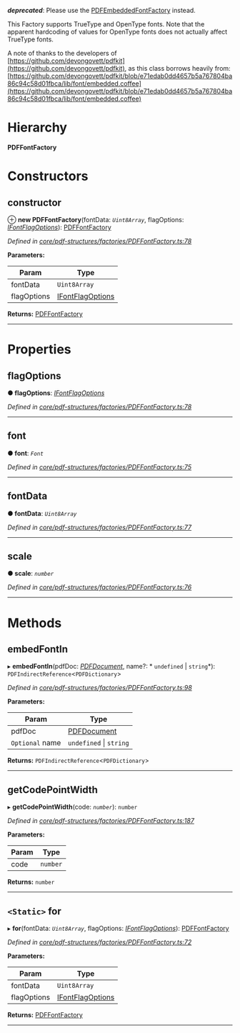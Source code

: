 

*__deprecated__*: Please use the [PDFEmbeddedFontFactory](_core_pdf_structures_factories_pdfembeddedfontfactory_.pdfembeddedfontfactory.md) instead.

This Factory supports TrueType and OpenType fonts. Note that the apparent hardcoding of values for OpenType fonts does not actually affect TrueType fonts.

A note of thanks to the developers of [https://github.com/devongovett/pdfkit](https://github.com/devongovett/pdfkit), as this class borrows heavily from: [https://github.com/devongovett/pdfkit/blob/e71edab0dd4657b5a767804ba86c94c58d01fbca/lib/font/embedded.coffee](https://github.com/devongovett/pdfkit/blob/e71edab0dd4657b5a767804ba86c94c58d01fbca/lib/font/embedded.coffee)

# Hierarchy

**PDFFontFactory**

# Constructors

<a id="constructor"></a>

##  constructor

⊕ **new PDFFontFactory**(fontData: *`Uint8Array`*, flagOptions: *[IFontFlagOptions](../interfaces/_core_pdf_structures_factories_pdffontfactory_.ifontflagoptions.md)*): [PDFFontFactory](_core_pdf_structures_factories_pdffontfactory_.pdffontfactory.md)

*Defined in [core/pdf-structures/factories/PDFFontFactory.ts:78](https://github.com/Hopding/pdf-lib/blob/0d3a994/src/core/pdf-structures/factories/PDFFontFactory.ts#L78)*

**Parameters:**

| Param | Type |
| ------ | ------ |
| fontData | `Uint8Array` |
| flagOptions | [IFontFlagOptions](../interfaces/_core_pdf_structures_factories_pdffontfactory_.ifontflagoptions.md) |

**Returns:** [PDFFontFactory](_core_pdf_structures_factories_pdffontfactory_.pdffontfactory.md)

___

# Properties

<a id="flagoptions"></a>

##  flagOptions

**● flagOptions**: *[IFontFlagOptions](../interfaces/_core_pdf_structures_factories_pdffontfactory_.ifontflagoptions.md)*

*Defined in [core/pdf-structures/factories/PDFFontFactory.ts:78](https://github.com/Hopding/pdf-lib/blob/0d3a994/src/core/pdf-structures/factories/PDFFontFactory.ts#L78)*

___
<a id="font"></a>

##  font

**● font**: *`Font`*

*Defined in [core/pdf-structures/factories/PDFFontFactory.ts:75](https://github.com/Hopding/pdf-lib/blob/0d3a994/src/core/pdf-structures/factories/PDFFontFactory.ts#L75)*

___
<a id="fontdata"></a>

##  fontData

**● fontData**: *`Uint8Array`*

*Defined in [core/pdf-structures/factories/PDFFontFactory.ts:77](https://github.com/Hopding/pdf-lib/blob/0d3a994/src/core/pdf-structures/factories/PDFFontFactory.ts#L77)*

___
<a id="scale"></a>

##  scale

**● scale**: *`number`*

*Defined in [core/pdf-structures/factories/PDFFontFactory.ts:76](https://github.com/Hopding/pdf-lib/blob/0d3a994/src/core/pdf-structures/factories/PDFFontFactory.ts#L76)*

___

# Methods

<a id="embedfontin"></a>

##  embedFontIn

▸ **embedFontIn**(pdfDoc: *[PDFDocument](_core_pdf_document_pdfdocument_.pdfdocument.md)*, name?: * `undefined` &#124; `string`*): `PDFIndirectReference`<`PDFDictionary`>

*Defined in [core/pdf-structures/factories/PDFFontFactory.ts:98](https://github.com/Hopding/pdf-lib/blob/0d3a994/src/core/pdf-structures/factories/PDFFontFactory.ts#L98)*

**Parameters:**

| Param | Type |
| ------ | ------ |
| pdfDoc | [PDFDocument](_core_pdf_document_pdfdocument_.pdfdocument.md) |
| `Optional` name |  `undefined` &#124; `string`|

**Returns:** `PDFIndirectReference`<`PDFDictionary`>

___
<a id="getcodepointwidth"></a>

##  getCodePointWidth

▸ **getCodePointWidth**(code: *`number`*): `number`

*Defined in [core/pdf-structures/factories/PDFFontFactory.ts:187](https://github.com/Hopding/pdf-lib/blob/0d3a994/src/core/pdf-structures/factories/PDFFontFactory.ts#L187)*

**Parameters:**

| Param | Type |
| ------ | ------ |
| code | `number` |

**Returns:** `number`

___
<a id="for"></a>

## `<Static>` for

▸ **for**(fontData: *`Uint8Array`*, flagOptions: *[IFontFlagOptions](../interfaces/_core_pdf_structures_factories_pdffontfactory_.ifontflagoptions.md)*): [PDFFontFactory](_core_pdf_structures_factories_pdffontfactory_.pdffontfactory.md)

*Defined in [core/pdf-structures/factories/PDFFontFactory.ts:72](https://github.com/Hopding/pdf-lib/blob/0d3a994/src/core/pdf-structures/factories/PDFFontFactory.ts#L72)*

**Parameters:**

| Param | Type |
| ------ | ------ |
| fontData | `Uint8Array` |
| flagOptions | [IFontFlagOptions](../interfaces/_core_pdf_structures_factories_pdffontfactory_.ifontflagoptions.md) |

**Returns:** [PDFFontFactory](_core_pdf_structures_factories_pdffontfactory_.pdffontfactory.md)

___

